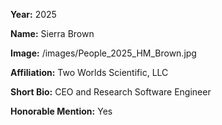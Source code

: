 **Year:** 2025

**Name:** Sierra Brown

**Image:** /images/People_2025_HM_Brown.jpg

**Affiliation:** Two Worlds Scientific, LLC

**Short Bio:** CEO and Research Software Engineer

**Honorable Mention:** Yes
